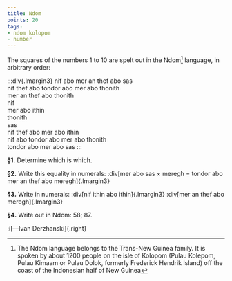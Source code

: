 ```yaml
---
title: Ndom
points: 20
tags:
- ndom kolopom
- number
---
```


The squares of the numbers 1 to 10 are spelt out in the Ndom[^1]
 language, in arbitrary order:

:::div{.lmargin3}
nif abo mer an thef abo sas
<br>nif thef abo tondor abo mer abo thonith
<br>mer an thef abo thonith
<br>nif
<br>mer abo ithin
<br>thonith
<br>sas
<br>nif thef abo mer abo ithin
<br>nif abo tondor abo mer abo thonith
<br>tondor abo mer abo sas
:::

**§1.** Determine which is which.

**§2.** Write this equality in numerals:
:div[mer abo sas $\times$ meregh = tondor abo mer an thef abo meregh]{.lmargin3}

**§3.** Write in numerals:
:div[nif ithin abo ithin]{.lmargin3}
:div[mer an thef abo meregh]{.lmargin3}

**§4.** Write out in Ndom: 58; 87.

:i[—Ivan Derzhanski]{.right}

[^1]: The Ndom language belongs to the Trans-New Guinea family. It is spoken by about 1200 people on the isle of
Kolopom (Pulau Kolepom, Pulau Kimaam or Pulau Dolok, formerly Frederick Hendrik Island) off the coast of the
Indonesian half of New Guinea